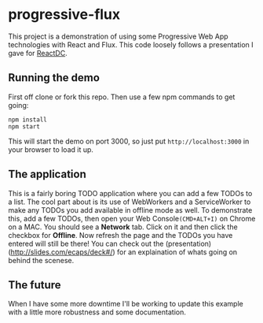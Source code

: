 # progressive-flux
This project is a demonstration of using some Progressive Web App technologies with React and Flux. This code loosely follows a presentation I gave for [ReactDC](http://slides.com/ecaps/deck#/).

## Running the demo
First off clone or fork this repo. Then use  a few npm commands to get going:

```
npm install
npm start
```

This will start the demo on port 3000, so just put `http://localhost:3000` in your browser to load it up.

## The application
This is a fairly boring TODO application where you can add a few TODOs to a list. The cool part about is its use of WebWorkers and a ServiceWorker to make any TODOs you add available in offline mode as well. To demonstrate this, add a few TODOs, then open your Web Console`(CMD+ALT+I)` on Chrome on a MAC. You should see a **Network** tab. Click on it and then click the checkbox for **Offline**. Now refresh the page and the TODOs you have entered will still be there! You can check out the (presentation)(http://slides.com/ecaps/deck#/) for an explaination of whats going on behind the scenese.

## The future
When I have some more downtime I'll be working to update this example with a little more robustness and some documentation.
